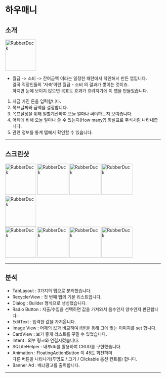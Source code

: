 # 하우매니   

## 소개   

<img src="" width="100px" height="100px" title="px(픽셀) 크기 설정" alt="RubberDuck"></img>

- 월급 -> 소비 -> 잔여금액 이라는 일정한 패턴에서 착안해서 만든 앱입니다.   
결국 직장인들의 '저축'이란 월급 - 소비 의 결과가 쌓이는 것이죠.   
하지만 눈에 보이지 않으면 목표도 효과가 흐려지기에 이 앱을 만들었습니다.   

1. 지금 가진 돈을 입력합니다.
2. 목표날짜와 금액을 설정합니다.
3. 목표달성을 위해 일할계산하여 오늘 얼마나 써야하는지 보여줍니다.
4. 어제에 비해 오늘 얼마나 쓸 수 있는지(How many?) 화살표로 주식처럼 나타내줍니다.
5. 관련 정보를 통계 탭에서 확인할 수 있습니다.

***

## 스크린샷   

<!--
![스플래시](https://user-images.githubusercontent.com/59534301/116383218-9a54d400-a851-11eb-990c-c422f1a6f690.jpg)
![초기화면](https://user-images.githubusercontent.com/59534301/116383487-d8ea8e80-a851-11eb-9ae0-c705121a3028.jpg)
![목표설정](https://user-images.githubusercontent.com/59534301/116383513-dee06f80-a851-11eb-9088-7b314cf66f39.jpg)
![수입지출입력화면](https://user-images.githubusercontent.com/59534301/116383526-e142c980-a851-11eb-9eb5-d47e57fd6317.jpg)
![입력완료](https://user-images.githubusercontent.com/59534301/116383543-e56ee700-a851-11eb-9bad-b6427f79bbc3.jpg)
![상승](https://user-images.githubusercontent.com/59534301/116383558-eacc3180-a851-11eb-9276-3b82f0f4b289.jpg)
![삭제예시](https://user-images.githubusercontent.com/59534301/116383596-f1f33f80-a851-11eb-9112-39f5a68ca3a2.jpg)
![통계화면](https://user-images.githubusercontent.com/59534301/116383618-f586c680-a851-11eb-9fb3-8a19da8d0088.jpg)
![설정화면](https://user-images.githubusercontent.com/59534301/116383621-f7e92080-a851-11eb-8009-f59458d5494f.jpg)
-->

<img src="https://user-images.githubusercontent.com/59534301/116383218-9a54d400-a851-11eb-990c-c422f1a6f690.jpg" width="100px" height="" title="px(픽셀) 크기 설정" alt="RubberDuck"></img>
<img src="https://user-images.githubusercontent.com/59534301/116383487-d8ea8e80-a851-11eb-9ae0-c705121a3028.jpg" width="100px" height="" title="px(픽셀) 크기 설정" alt="RubberDuck"></img>
<img src="https://user-images.githubusercontent.com/59534301/116383513-dee06f80-a851-11eb-9088-7b314cf66f39.jpg" width="100px" height="" title="px(픽셀) 크기 설정" alt="RubberDuck"></img>
<img src="https://user-images.githubusercontent.com/59534301/116383526-e142c980-a851-11eb-9eb5-d47e57fd6317.jpg" width="100px" height="" title="px(픽셀) 크기 설정" alt="RubberDuck"></img>
<img src="https://user-images.githubusercontent.com/59534301/116383543-e56ee700-a851-11eb-9bad-b6427f79bbc3.jpg" width="100px" height="" title="px(픽셀) 크기 설정" alt="RubberDuck"></img>   
<img src="https://user-images.githubusercontent.com/59534301/116383558-eacc3180-a851-11eb-9276-3b82f0f4b289.jpg" width="100px" height="" title="px(픽셀) 크기 설정" alt="RubberDuck"></img>
<img src="https://user-images.githubusercontent.com/59534301/116383596-f1f33f80-a851-11eb-9112-39f5a68ca3a2.jpg" width="100px" height="" title="px(픽셀) 크기 설정" alt="RubberDuck"></img>
<img src="https://user-images.githubusercontent.com/59534301/116383618-f586c680-a851-11eb-9fb3-8a19da8d0088.jpg" width="100px" height="" title="px(픽셀) 크기 설정" alt="RubberDuck"></img>
<img src="https://user-images.githubusercontent.com/59534301/116383621-f7e92080-a851-11eb-8009-f59458d5494f.jpg" width="100px" height="" title="px(픽셀) 크기 설정" alt="RubberDuck"></img>


***

## 분석   

- TabLayout : 3가지의 탭으로 분리했습니다.
- RecyclerView : 첫 번째 탭의 기본 리스트입니다.
- Dialog : Builder 형식으로 생성했습니다.
- Radio Button : 지출/수입을 선택하면 값을 가져와서 음수인지 양수인지 판단합니다.
- EditText : 입력한 값을 가져옵니다.
- Image View : 어제의 값과 비교하여 if문을 통해 그에 맞는 이미지를 set 합니다.
- CardView : 보기 좋게 리스트를 꾸밀 수 있었습니다.
- Intent : 외부 링크와 연결시켰습니다.
- SQLiteHelper : 내부db를 활용하여 CRUD를 구현했습니다.
- Animation : FloatingActionButton 이 45도 회전하며   
다른 버튼을 나타나게(투명도 / 크기 / Clickable 옵션 컨트롤) 합니다.
- Banner Ad : 배너광고를 출력합니다.

***
